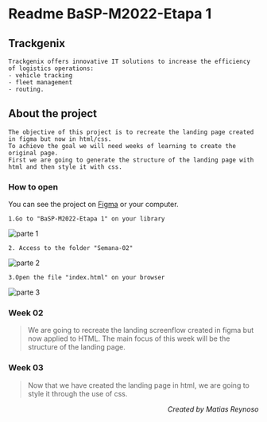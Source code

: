 # Readme BaSP-M2022-Etapa 1
## Trackgenix
```
Trackgenix offers innovative IT solutions to increase the efficiency of logistics operations: 
- vehicle tracking 
- fleet management
- routing.
```
## About the project
```
The objective of this project is to recreate the landing page created in figma but now in html/css.
To achieve the goal we will need weeks of learning to create the original page.
First we are going to generate the structure of the landing page with html and then style it with css.
```
### How to open 
You can see the project on [Figma](https://www.figma.com/file/9lqXCWuQHXf9mBq8QbuLci/BaSP---UI-Kit---MM) or  your computer.
```
1.Go to "BaSP-M2022-Etapa 1" on your library
```
![parte 1](https://user-images.githubusercontent.com/101222934/161268384-bc487afc-f854-4bad-b09a-7d175e8fb470.png)
```
2. Access to the folder "Semana-02"
```
![parte 2](https://user-images.githubusercontent.com/101222934/161268527-53004c66-d986-4b56-8f55-6fb26cb3bcd7.png)

```
3.Open the file "index.html" on your browser
```
![parte 3](https://user-images.githubusercontent.com/101222934/161268590-5a7c65d1-d90a-48cf-b960-ffc3565393db.png)
### Week 02
>We are going to recreate the landing screenflow created in figma but now applied to HTML.
The main focus of this week will be  the structure of the landing page.
### Week 03
>Now that we have created the landing page in html, we are going to style it through the use of css.
<p align="right"><i>Created by Matias Reynoso</i></p>